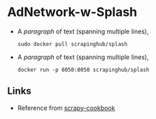 # AdNetwork-w-Splash

- A *paragraph* of text
  (spanning multiple lines),
  
  ```
  sudo docker pull scrapinghub/splash
  ```

- A *paragraph* of text
  (spanning multiple lines),
  
  ```
  docker run -p 8050:8050 scrapinghub/splash
  ```
Links
-----

- Reference from [scrapy-cookbook](http://scrapy-cookbook.readthedocs.io/zh_CN/latest/scrapy-12.html)
